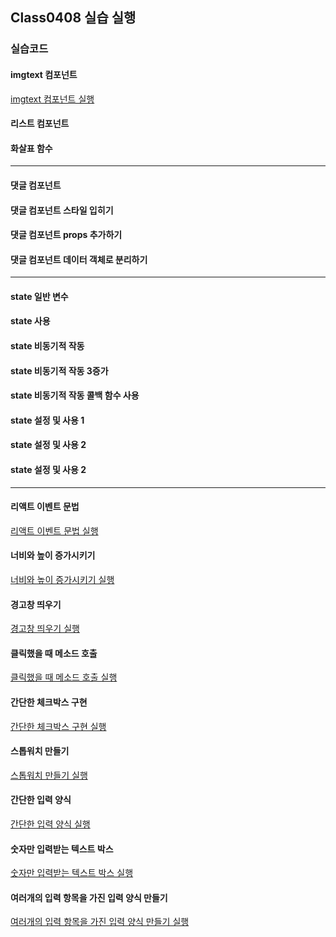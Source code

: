 ## Class0408 실습 실행

### 실습코드

#### imgtext 컴포넌트

<a href="https://dpwls03.github.io/React/0408/practice/jsClock.html" target="_blank">imgtext 컴포넌트 실행</a>

#### 리스트 컴포넌트



#### 화살표 함수



<hr>

#### 댓글 컴포넌트



#### 댓글 컴포넌트 스타일 입히기



#### 댓글 컴포넌트 props 추가하기



#### 댓글 컴포넌트 데이터 객체로 분리하기



<hr>

#### state 일반 변수



#### state 사용



#### state 비동기적 작동



#### state 비동기적 작동 3증가



#### state 비동기적 작동 콜백 함수 사용



#### state 설정 및 사용 1



#### state 설정 및 사용 2



#### state 설정 및 사용 2



<hr>

#### 리액트 이벤트 문법

<a href="https://dpwls03.github.io/React/0408/practice/리액트이벤트문법build/" target="_blank">리액트 이벤트 문법 실행</a>

#### 너비와 높이 증가시키기

<a href="https://dpwls03.github.io/React/0408/practice/너비와높이증가시키기build/" target="_blank">너비와 높이 증가시키기 실행</a>

#### 경고창 띄우기

<a href="https://dpwls03.github.io/React/0408/practice/warning.html" target="_blank">경고창 띄우기 실행</a>

#### 클릭했을 때 메소드 호출

<a href="https://dpwls03.github.io/React/0408/practice/click.html" target="_blank">클릭했을 때 메소드 호출 실행</a>

#### 간단한 체크박스 구현

<a href="https://dpwls03.github.io/React/0408/practice/check.html" target="_blank">간단한 체크박스 구현 실행</a>

#### 스톱워치 만들기

<a href="https://dpwls03.github.io/React/0408/practice/스톱워치만들기build/" target="_blank">스톱워치 만들기 실행</a>

#### 간단한 입력 양식

<a href="https://dpwls03.github.io/React/0408/practice/간단한입력양식build/" target="_blank">간단한 입력 양식 실행</a>

#### 숫자만 입력받는 텍스트 박스

<a href="https://dpwls03.github.io/React/0408/practice/숫자만입력받는텍스트박스build/" target="_blank">숫자만 입력받는 텍스트 박스 실행</a>

#### 여러개의 입력 항목을 가진 입력 양식 만들기

<a href="https://dpwls03.github.io/React/0408/practice/여러개의입력항목을가진입력양식만들기build/" target="_blank">여러개의 입력 항목을 가진 입력 양식 만들기 실행</a>

